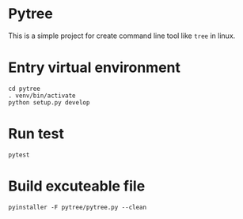 # Pytree 
This is a simple project for create command line tool like `tree` in linux.

# Entry virtual environment
```
cd pytree
. venv/bin/activate
python setup.py develop
```

# Run test
```
pytest
```

# Build excuteable file
```
pyinstaller -F pytree/pytree.py --clean
```

